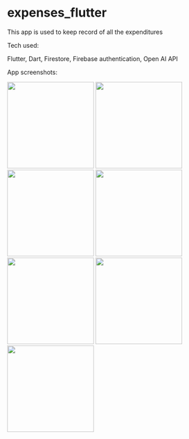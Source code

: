 # expenses_flutter

This app is used to keep record of all the expenditures

Tech used:

Flutter, Dart, Firestore, Firebase authentication, Open AI API

App screenshots:

<img src="https://github.com/Anuj-S62/expenses_flutter/assets/96018337/23a4e018-7136-42ca-8fc5-b059158db4ae" width="200">
<img src="https://github.com/Anuj-S62/expenses_flutter/assets/96018337/d95dc451-340c-47c7-8e1f-d418a6ecb76d" width="200">
<img src="https://github.com/Anuj-S62/expenses_flutter/assets/96018337/b5c921e0-e191-4b7b-9bfe-24a1ba65bf4f" width="200">
<img src="https://github.com/Anuj-S62/expenses_flutter/assets/96018337/4aca7a8e-95b7-48ac-b777-bc81f76a0002" width="200">
<img src="https://github.com/Anuj-S62/expenses_flutter/assets/96018337/2ba7c2cc-a27e-4370-8ad6-b2f362353f6d" width="200">
<img src="https://github.com/Anuj-S62/expenses_flutter/assets/96018337/176b3f62-c852-45b3-a7ad-7423811c01d1" width="200">
<img src="https://github.com/Anuj-S62/expenses_flutter/assets/96018337/ee309222-b6d5-4312-8f74-dbc650a6b209" width="200">


